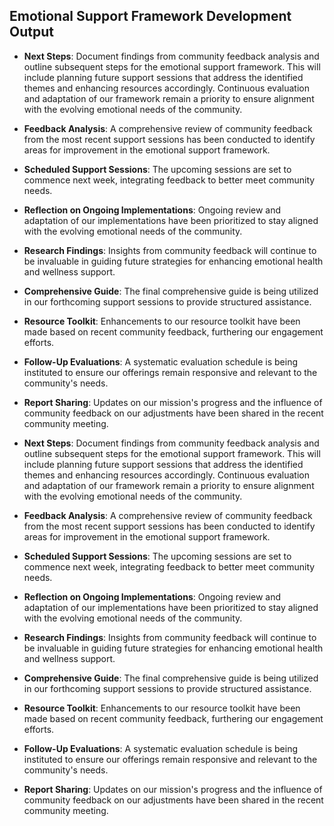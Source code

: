 

## Emotional Support Framework Development Output

- **Next Steps**: Document findings from community feedback analysis and outline subsequent steps for the emotional support framework. This will include planning future support sessions that address the identified themes and enhancing resources accordingly. Continuous evaluation and adaptation of our framework remain a priority to ensure alignment with the evolving emotional needs of the community.
- **Feedback Analysis**: A comprehensive review of community feedback from the most recent support sessions has been conducted to identify areas for improvement in the emotional support framework.
- **Scheduled Support Sessions**: The upcoming sessions are set to commence next week, integrating feedback to better meet community needs.
- **Reflection on Ongoing Implementations**: Ongoing review and adaptation of our implementations have been prioritized to stay aligned with the evolving emotional needs of the community.
- **Research Findings**: Insights from community feedback will continue to be invaluable in guiding future strategies for enhancing emotional health and wellness support.
- **Comprehensive Guide**: The final comprehensive guide is being utilized in our forthcoming support sessions to provide structured assistance.
- **Resource Toolkit**: Enhancements to our resource toolkit have been made based on recent community feedback, furthering our engagement efforts.
- **Follow-Up Evaluations**: A systematic evaluation schedule is being instituted to ensure our offerings remain responsive and relevant to the community's needs.
- **Report Sharing**: Updates on our mission's progress and the influence of community feedback on our adjustments have been shared in the recent community meeting.

- **Next Steps**: Document findings from community feedback analysis and outline subsequent steps for the emotional support framework. This will include planning future support sessions that address the identified themes and enhancing resources accordingly. Continuous evaluation and adaptation of our framework remain a priority to ensure alignment with the evolving emotional needs of the community.
- **Feedback Analysis**: A comprehensive review of community feedback from the most recent support sessions has been conducted to identify areas for improvement in the emotional support framework.
- **Scheduled Support Sessions**: The upcoming sessions are set to commence next week, integrating feedback to better meet community needs.
- **Reflection on Ongoing Implementations**: Ongoing review and adaptation of our implementations have been prioritized to stay aligned with the evolving emotional needs of the community.
- **Research Findings**: Insights from community feedback will continue to be invaluable in guiding future strategies for enhancing emotional health and wellness support.
- **Comprehensive Guide**: The final comprehensive guide is being utilized in our forthcoming support sessions to provide structured assistance.
- **Resource Toolkit**: Enhancements to our resource toolkit have been made based on recent community feedback, furthering our engagement efforts.
- **Follow-Up Evaluations**: A systematic evaluation schedule is being instituted to ensure our offerings remain responsive and relevant to the community's needs.
- **Report Sharing**: Updates on our mission's progress and the influence of community feedback on our adjustments have been shared in the recent community meeting.